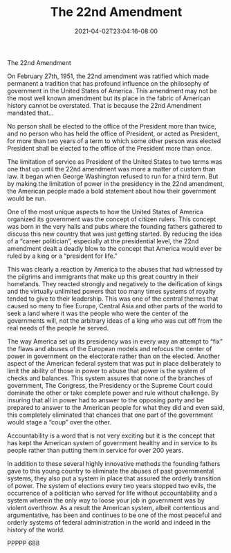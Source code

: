 ﻿---
title: "The 22nd Amendment"
date: 2021-04-02T23:04:16-08:00
description: "TXT Tips for Web Success"
featured_image: "/images/TXT.jpg"
tags: ["TXT"]
---

The 22nd Amendment

On February 27th, 1951, the 22nd amendment was ratified which made permanent a tradition that has profound influence on the philosophy of government in the United States of America.  This amendment may not be the most well known amendment but its place in the fabric of American history cannot be overstated.  That is because the 22nd Amendment mandated that…

No person shall be elected to the office of the President more than twice, and no person who has held the office of President, or acted as President, for more than two years of a term to which some other person was elected President shall be elected to the office of the President more than once.

The limitation of service as President of the United States to two terms was one that up until the 22nd amendment was more a matter of custom than law.  It began when George Washington refused to run for a third term.  But by making the limitation of power in the presidency in the 22nd amendment, the American people made a bold statement about how their government would be run.

One of the most unique aspects to how the United States of America organized its government was the concept of citizen rulers.  This concept was born in the very halls and pubs where the founding fathers gathered to discuss this new country that was just getting started.  By reducing the idea of a “career politician”, especially at the presidential level, the 22nd amendment dealt a deadly blow to the concept that America would ever be ruled by a king or a “president for life.”

This was clearly a reaction by America to the abuses that had witnessed by the pilgrims and immigrants that make up this great country in their homelands.  They reacted strongly and negatively to the deification of kings and the virtually unlimited powers that too many times systems of royalty tended to give to their leadership.  This was one of the central themes that caused so many to flee Europe, Central Asia and other parts of the world to seek a land where it was the people who were the center of the governments will, not the arbitrary ideas of a king who was cut off from the real needs of the people he served.

The way America set up its presidency was in every way an attempt to “fix” the flaws and abuses of the European models and refocus the center of power in government on the electorate rather than on the elected.  Another aspect of the American federal system that was put in place deliberately to limit the ability of those in power to abuse that power is the system of checks and balances.  This system assures that none of the branches of government, The Congress, the Presidency or the Supreme Court could dominate the other or take complete power and rule without challenge.  By insuring that all in power had to answer to the opposing party and be prepared to answer to the American people for what they did and even said, this completely eliminated that chances that one part of the government would stage a “coup” over the other.

Accountability is a word that is not very exciting but it is the concept that has kept the American system of government healthy and in service to its people rather than putting them in service for over 200 years.  

In addition to these several highly innovative methods the founding fathers gave to this young country to eliminate the abuses of past governmental systems, they also put a system in place that assured the orderly transition of power.  The system of elections every two years stopped two evils, the occurrence of a politician who served for life without accountability and a system wherein the only way to loose your job in government was by violent overthrow.  As a result the American system, albeit contentious and argumentative, has been and continues to be one of the most peaceful and orderly systems of federal administration in the world and indeed in the history of the world.

PPPPP 688


